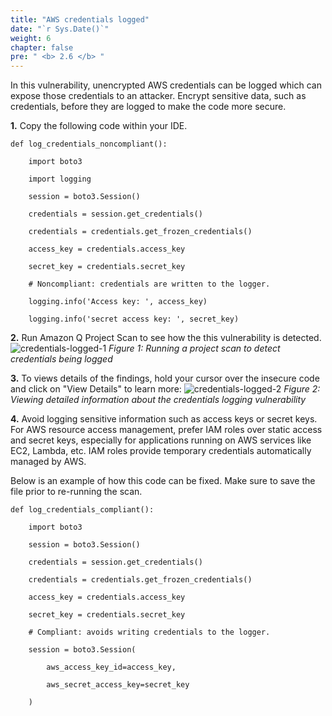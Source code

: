 ```yaml
---
title: "AWS credentials logged"
date: "`r Sys.Date()`"
weight: 6
chapter: false
pre: " <b> 2.6 </b> "
---
```


In this vulnerability, unencrypted AWS credentials can be logged which can expose those credentials to an attacker. Encrypt sensitive data, such as credentials, before they are logged to make the code more secure.

**1.** Copy the following code within your IDE.

```
def log_credentials_noncompliant():

    import boto3

    import logging

    session = boto3.Session()

    credentials = session.get_credentials()

    credentials = credentials.get_frozen_credentials()

    access_key = credentials.access_key

    secret_key = credentials.secret_key

    # Noncompliant: credentials are written to the logger.

    logging.info('Access key: ', access_key)

    logging.info('secret access key: ', secret_key)
```

**2.** Run Amazon Q Project Scan to see how the this vulnerability is detected.
![credentials-logged-1](/images/6/credentials-logged-1.png?width=90pc)
_Figure 1: Running a project scan to detect credentials being logged_

**3.** To views details of the findings, hold your cursor over the insecure code and click on "View Details" to learn more:
![credentials-logged-2](/images/6/credentials-logged-2.png?width=90pc)
_Figure 2: Viewing detailed information about the credentials logging vulnerability_

**4.** Avoid logging sensitive information such as access keys or secret keys. For AWS resource access management, prefer IAM roles over static access and secret keys, especially for applications running on AWS services like EC2, Lambda, etc. IAM roles provide temporary credentials automatically managed by AWS.

Below is an example of how this code can be fixed. Make sure to save the file prior to re-running the scan.

```
def log_credentials_compliant():

    import boto3

    session = boto3.Session()

    credentials = session.get_credentials()

    credentials = credentials.get_frozen_credentials()

    access_key = credentials.access_key

    secret_key = credentials.secret_key

    # Compliant: avoids writing credentials to the logger.

    session = boto3.Session(

        aws_access_key_id=access_key,

        aws_secret_access_key=secret_key

    )
```
